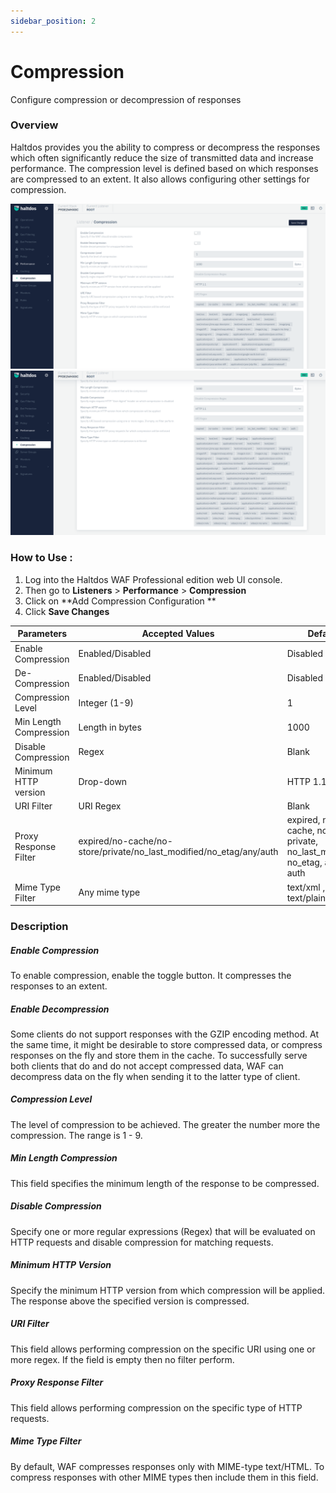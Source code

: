 ```yaml
---
sidebar_position: 2
---
```


# Compression
Configure compression or decompression of responses

### Overview 
Haltdos provides you the ability to compress or decompress the responses which often significantly reduce the size of transmitted data and increase performance. The compression level is defined based on which responses are compressed to an extent. It also allows configuring other settings for compression.

![compression](/img/pro-waf/docs/compression1.png)
![compression](/img/pro-waf/docs/compression2.png)

### How to Use :
1. Log into the Haltdos WAF Professional edition web UI console. 
2. Then go to **Listeners** > **Performance** > **Compression**
3. Click on **Add Compression Configuration ** 
4. Click **Save Changes**

| Parameters | Accepted Values | Default |
| ----------- | ----------- | --------- |
| Enable Compression | Enabled/Disabled | Disabled
| De-Compression | Enabled/Disabled | Disabled
| Compression Level | Integer (1-9) | 1
| Min Length Compression | Length in bytes | 1000
| Disable Compression| Regex | Blank
| Minimum HTTP version | Drop-down| HTTP 1.1
| URI Filter | URI Regex | Blank
| Proxy Response Filter | expired/no-cache/no-store/private/no_last_modified/no_etag/any/auth | expired, no-cache, no-store, private, no_last_modified, no_etag, any, auth
| Mime Type Filter |Any mime type| text/xml , text/plain

     


### Description 

##### **Enable Compression**

To enable compression, enable the toggle button. It compresses the responses to an extent.

##### **Enable Decompression**

Some clients do not support responses with the GZIP encoding method. At the same time, it might be desirable to store compressed data, or compress responses on the fly and store them in the cache. To successfully serve both clients that do and do not accept compressed data, WAF can decompress data on the fly when sending it to the latter type of client.

##### **Compression Level**

The level of compression to be achieved. The greater the number more the compression. The range is 1 - 9.

##### **Min Length Compression**

This field specifies the minimum length of the response to be compressed.

##### **Disable Compression**

Specify one or more regular expressions (Regex) that will be evaluated on HTTP requests and disable compression for matching requests.

##### **Minimum HTTP Version**

Specify the minimum HTTP version from which compression will be applied. The response above the specified version is compressed.

##### **URI Filter**

This field allows performing compression on the specific URI using one or more regex. If the field is empty then no filter perform.

##### **Proxy Response Filter**

This field allows performing compression on the specific type of HTTP requests. 

##### **Mime Type Filter**

By default, WAF compresses responses only with MIME-type text/HTML. To compress responses with other MIME types then include them in this field.


